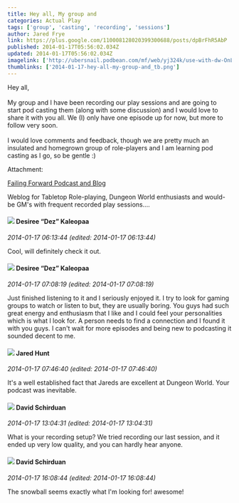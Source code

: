 ```yaml
---
title: Hey all, My group and
categories: Actual Play
tags: ['group', 'casting', 'recording', 'sessions']
author: Jared Frye
link: https://plus.google.com/110008128020399300688/posts/dpBrFhR5AbP
published: 2014-01-17T05:56:02.034Z
updated: 2014-01-17T05:56:02.034Z
imagelink: ['http://ubersnail.podbean.com/mf/web/yj324k/use-with-dw-OnLight-BW.png']
thumblinks: ['2014-01-17-hey-all-my-group-and_tb.png']
---
```


Hey all,<br /><br />My group and I have been recording our play sessions and are going to start pod casting them (along with some discussion) and I would love to share it with you all. We (I) only have one episode up for now, but more to follow very soon.<br /><br />I would love comments and feedback, though we are pretty much an insulated and homegrown group of role-players and I am learning pod casting as I go, so be gentle :)


Attachment:

<a href='http://ubersnail.podbean.com/'>Failing Forward Podcast and Blog</a>


Weblog for Tabletop Role-playing, Dungeon World enthusiasts and would-be GM's with frequent recorded play sessions....
<div id='comment z12rjhni2ympsb3aw04cj3cqcrjitlsrt2c'>
  <h4><img src='{{site.baseurl}}//images/avatars/110670120414544097059_photo.jpg'> Desiree “Dez” Kaleopaa</h4>
      <p><cite>2014-01-17 06:13:44 (edited: 2014-01-17 06:13:44)</cite></p>
        <p>Cool, will definitely check it out.</p>
</div>
        

<div id='comment z12rjhni2ympsb3aw04cj3cqcrjitlsrt2c'>
  <h4><img src='{{site.baseurl}}//images/avatars/110670120414544097059_photo.jpg'> Desiree “Dez” Kaleopaa</h4>
      <p><cite>2014-01-17 07:08:19 (edited: 2014-01-17 07:08:19)</cite></p>
        <p>Just finished listening to it and I seriously enjoyed it. I try to look for gaming groups to watch or listen to but, they are usually boring. You guys had such great energy and enthusiasm that I like and I could feel your personalities which is what I look for. A person needs to find a connection and I found it with you guys. I can&#39;t wait for more episodes and being new to podcasting it sounded decent to me.</p>
</div>
        

<div id='comment z12rjhni2ympsb3aw04cj3cqcrjitlsrt2c'>
  <h4><img src='{{site.baseurl}}//images/avatars/114672456174673088574_photo.jpg'> Jared Hunt</h4>
      <p><cite>2014-01-17 07:46:40 (edited: 2014-01-17 07:46:40)</cite></p>
        <p>It&#39;s a well established fact that Jareds are excellent at Dungeon World. Your podcast was inevitable.</p>
</div>
        

<div id='comment z12rjhni2ympsb3aw04cj3cqcrjitlsrt2c'>
  <h4><img src='{{site.baseurl}}//images/avatars/116124411286229550721_photo.jpg'> David Schirduan</h4>
      <p><cite>2014-01-17 13:04:31 (edited: 2014-01-17 13:04:31)</cite></p>
        <p>What is your recording setup? We tried recording our last session, and it ended up very low quality, and you can hardly hear anyone.</p>
</div>
        

<div id='comment z12rjhni2ympsb3aw04cj3cqcrjitlsrt2c'>
  <h4><img src='{{site.baseurl}}//images/avatars/116124411286229550721_photo.jpg'> David Schirduan</h4>
      <p><cite>2014-01-17 16:08:44 (edited: 2014-01-17 16:08:44)</cite></p>
        <p>The snowball seems exactly what I&#39;m looking for! awesome!</p>
</div>
        